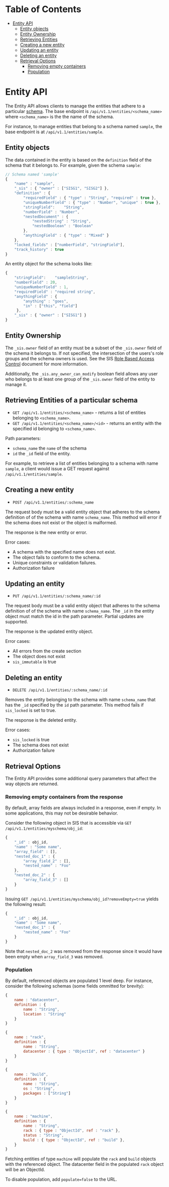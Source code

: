 Table of Contents
=================

- [Entity API](#entity-api)
    - [Entity objects](#entity-objects)
    - [Entity Ownership](#entity-ownership)
    - [Retrieving Entities](#retrieving-entities-of-a-particular-schema)
    - [Creating a new entity](#creating-a-new-entity)
    - [Updating an entity](#updating-an-entity)
    - [Deleting an entity](#deleting-an-entity)
    - [Retrieval Options](#retrieval-options)
        - [Removing empty containers](#removing-empty-containers-from-the-response)
        - [Population](#population)

# Entity API

The Entity API allows clients to manage the entities that adhere to a particular [schema](./schemas.md).
The base endpoint is `/api/v1.1/entities/<schema_name>` where `<schema_name>` is the the name of the schema.

For instance, to manage entities that belong to a schema named `sample`, the base endpoint is at `/api/v1.1/entities/sample`.

## Entity objects

The data contained in the entity is based on the `definition` field of the schema that it belongs to.  For example, given the schema `sample`:

```javascript
// Schema named 'sample'
{
    "name" : "sample",
    "_sis" : { "owner" : ["SISG1", "SISG2"] },
    "definition" : {
        "requiredField" : { "type" : "String", "required" : true },
        "uniqueNumberField" : { "type" : "Number", "unique" : true },
        "stringField":    "String",
        "numberField" : "Number",
        "nestedDocument" : {
            "nestedString" : "String",
            "nestedBoolean" : "Boolean"
        },
        "anythingField" : { "type" : "Mixed" }
    },
    "locked_fields" : ["numberField", "stringField"],
    "track_history" : true
}
```

An entity object for the schema looks like:

```javascript
{
    "stringField":    "sampleString",
    "numberField" : 20,
    "uniqueNumberField" : 1,
    "requiredField" : "required string",
    "anythingField" : {
        "anything" : "goes",
        "in" : ["this", "field"]
     },
    "_sis" : { "owner" : ["SISG1"] }
}
```

## Entity Ownership

The `_sis.owner` field of an entity must be a subset of the `_sis.owner` field of the schema it belongs to.  If not specified, the intersection of the users's role groups and the schema owners is used.  See the SIS [Role Based Access Control](./docs/rbac.md) document for more information.

Additionally, the `_sis.any_owner_can_modify` boolean field allows any user who belongs to at least one group of the `_sis.owner` field of the entity to manage it.

## Retrieving Entities of a particular schema

* `GET /api/v1.1/entities/<schema_name>` - returns a list of entities belonging to `<schema_name>`.
* `GET /api/v1.1/entities/<schema_name>/<id>` - returns an entity with the specified id belonging to `<schema_name>`.

Path parameters:
- `schema_name` the `name` of the schema
- `id` the `_id` field of the entity.

For example, to retrieve a list of entities belonging to a schema with name `sample`, a client would issue a GET request against `/api/v1.1/entities/sample`.



## Creating a new entity

* `POST /api/v1.1/entities/:schema_name`

The request body must be a valid entity object that adheres to the schema definition of of the schema with name `schema_name`.  This method will error if the schema does not exist or the object is malformed.

The response is the new entity or error.

Error cases:

* A schema with the specified name does not exist.
* The object fails to conform to the schema.
* Unique constraints or validation failures.
* Authorization failure

## Updating an entity

* `PUT /api/v1.1/entities/:schema_name/:id`

The request body must be a valid entity object that adheres to the schema definition of of the schema with name `schema_name`.  The `_id` in the entity object must match the id in the path parameter.
Partial updates are supported.

The response is the updated entity object.

Error cases:

* All errors from the create section
* The object does not exist
* `sis_immutable` is true


## Deleting an entity

* `DELETE /api/v1.1/entities/:schema_name/:id`

Removes the entity belonging to the schema with name `schema_name` that has the `_id` specified by the `id` path parameter.  This method fails if `sis_locked` is set to true.

The response is the deleted entity.

Error cases:

* `sis_locked` is true
* The schema does not exist
* Authorization failure

## Retrieval Options

The Entity API provides some additional query parameters that affect the way objects are returned.

### Removing empty containers from the response

By default, array fields are always included in a response, even if empty.  In some applications, this may not be desirable behavior.

Consider the following object in SIS that is accessible via `GET /api/v1.1/entities/myschema/obj_id`:

```javascript
{
    "_id" : obj_id,
    "name" : "Some name",
    "array_field" : [],
    "nested_doc_1" : {
        "array_field_2" : [],
        "nested_name" : "Foo"
    },
    "nested_doc_2" : {
        "array_field_3" : []
    }
}
```

Issuing `GET /api/v1.1/entities/myschema/obj_id?removeEmpty=true` yields the following result:

```javascript
{
    "_id" : obj_id,
    "name" : "Some name",
    "nested_doc_1" : {
        "nested_name" : "Foo"
    }
}
```

Note that `nested_doc_2` was removed from the response since it would have been empty when `array_field_3` was removed.

### Population

By default, referenced objects are populated 1 level deep.  For instance, consider the following schemas (some fields ommitted for brevity):

```javascript
{
    name : "datacenter",
    definition : {
        name : "String",
        location : "String"
    }
}

{
    name : "rack",
    definition : {
        name : "String",
        datacenter : { type : "ObjectId", ref : "datacenter" }
    }
}

{
    name : "build",
    definition : {
        name : "String",
        os : "String",
        packages : ["String"]
    }
}

{
    name : "machine",
    definition : {
        name : "String",
        rack : { type : "ObjectId", ref : "rack" },
        status : "String",
        build : { type : "ObjectId", ref : "build" },
    }
}


```

Fetching entities of type `machine` will populate the `rack` and `build` objects with the referenced object.
The datacenter field in the populated `rack` object will be an ObjectId.

To disable population, add `populate=false` to the URL.
